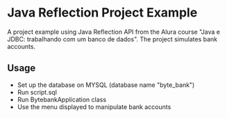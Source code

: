 # Java Reflection Project Example
A project example using Java Reflection API from the Alura course "Java e JDBC: trabalhando com um banco de dados". The project simulates bank accounts.

## Usage
- Set up the database on MYSQL (database name "byte_bank")
- Run script.sql
- Run BytebankApplication class
- Use the menu displayed to manipulate bank accounts
